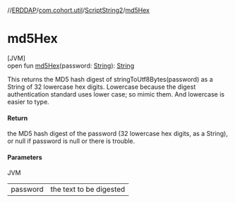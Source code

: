 //[ERDDAP](../../../index.md)/[com.cohort.util](../index.md)/[ScriptString2](index.md)/[md5Hex](md5-hex.md)

# md5Hex

[JVM]\
open fun [md5Hex](md5-hex.md)(password: [String](https://docs.oracle.com/en/java/javase/17/docs/api/java.base/java/lang/String.html)): [String](https://docs.oracle.com/en/java/javase/17/docs/api/java.base/java/lang/String.html)

This returns the MD5 hash digest of stringToUtf8Bytes(password) as a String of 32 lowercase hex digits. Lowercase because the digest authentication standard uses lower case; so mimic them. And lowercase is easier to type.

#### Return

the MD5 hash digest of the password (32 lowercase hex digits, as a String), or null if password is null or there is trouble.

#### Parameters

JVM

| | |
|---|---|
| password | the text to be digested |